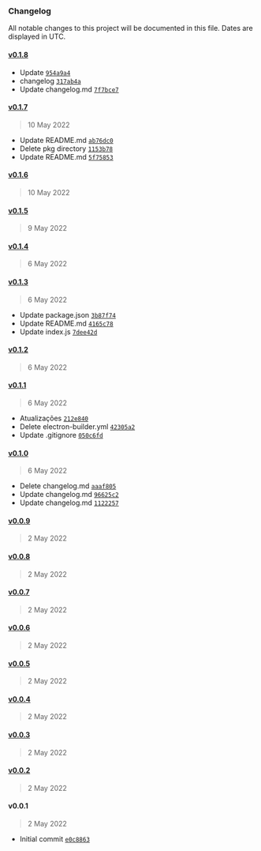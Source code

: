 ### Changelog

All notable changes to this project will be documented in this file. Dates are displayed in UTC.

#### [v0.1.8](https://github.com/psycodeliccircus/esxbrasillauncher/compare/v0.1.7...v0.1.8)

- Update [`954a9a4`](https://github.com/psycodeliccircus/esxbrasillauncher/commit/954a9a4412d75b38b3e83a52e832c4ab18d43c26)
- changelog [`317ab4a`](https://github.com/psycodeliccircus/esxbrasillauncher/commit/317ab4ab27c69c154e2972ff236c91bf394e825b)
- Update changelog.md [`7f7bce7`](https://github.com/psycodeliccircus/esxbrasillauncher/commit/7f7bce7d4438fa558922a7c4f1dc8ca9d3c81525)

#### [v0.1.7](https://github.com/psycodeliccircus/esxbrasillauncher/compare/v0.1.6...v0.1.7)

> 10 May 2022

- Update README.md [`ab76dc0`](https://github.com/psycodeliccircus/esxbrasillauncher/commit/ab76dc0326d792dfce8b0db6afe7a96706323562)
- Delete pkg directory [`1153b78`](https://github.com/psycodeliccircus/esxbrasillauncher/commit/1153b78ade0522064c719d165c0412edeea839da)
- Update README.md [`5f75853`](https://github.com/psycodeliccircus/esxbrasillauncher/commit/5f75853b4dbe4881496af773f071d684d5f44e4b)

#### [v0.1.6](https://github.com/psycodeliccircus/esxbrasillauncher/compare/v0.1.5...v0.1.6)

> 10 May 2022

#### [v0.1.5](https://github.com/psycodeliccircus/esxbrasillauncher/compare/v0.1.4...v0.1.5)

> 9 May 2022

#### [v0.1.4](https://github.com/psycodeliccircus/esxbrasillauncher/compare/v0.1.3...v0.1.4)

> 6 May 2022

#### [v0.1.3](https://github.com/psycodeliccircus/esxbrasillauncher/compare/v0.1.2...v0.1.3)

> 6 May 2022

- Update package.json [`3b87f74`](https://github.com/psycodeliccircus/esxbrasillauncher/commit/3b87f74ce6c654e3454556cd57837a30b6787097)
- Update README.md [`4165c78`](https://github.com/psycodeliccircus/esxbrasillauncher/commit/4165c78f60e10ed53f60ffeb3d7c23815e82e61f)
- Update index.js [`7dee42d`](https://github.com/psycodeliccircus/esxbrasillauncher/commit/7dee42d6b8dd5797c201d2c7efbeee44b0ba56be)

#### [v0.1.2](https://github.com/psycodeliccircus/esxbrasillauncher/compare/v0.1.1...v0.1.2)

> 6 May 2022

#### [v0.1.1](https://github.com/psycodeliccircus/esxbrasillauncher/compare/v0.1.0...v0.1.1)

> 6 May 2022

- Atualizações [`212e840`](https://github.com/psycodeliccircus/esxbrasillauncher/commit/212e84012f0b99f1ada653dfb7406e32b865aa3b)
- Delete electron-builder.yml [`42305a2`](https://github.com/psycodeliccircus/esxbrasillauncher/commit/42305a2f4290413c4e7830a64e3ebdfc966d2799)
- Update .gitignore [`050c6fd`](https://github.com/psycodeliccircus/esxbrasillauncher/commit/050c6fd3035cfd1bc1967e421caa585667002562)

#### [v0.1.0](https://github.com/psycodeliccircus/esxbrasillauncher/compare/v0.0.9...v0.1.0)

> 6 May 2022

- Delete changelog.md [`aaaf805`](https://github.com/psycodeliccircus/esxbrasillauncher/commit/aaaf805b4d1259b7fd1444a1e3db73d367cbe3bf)
- Update changelog.md [`96625c2`](https://github.com/psycodeliccircus/esxbrasillauncher/commit/96625c2b937a9504ad542d2d39a23a94861fe56e)
- Update changelog.md [`1122257`](https://github.com/psycodeliccircus/esxbrasillauncher/commit/1122257807bc3480ca6b9639132eb97f85a5ce20)

#### [v0.0.9](https://github.com/psycodeliccircus/esxbrasillauncher/compare/v0.0.8...v0.0.9)

> 2 May 2022

#### [v0.0.8](https://github.com/psycodeliccircus/esxbrasillauncher/compare/v0.0.7...v0.0.8)

> 2 May 2022

#### [v0.0.7](https://github.com/psycodeliccircus/esxbrasillauncher/compare/v0.0.6...v0.0.7)

> 2 May 2022

#### [v0.0.6](https://github.com/psycodeliccircus/esxbrasillauncher/compare/v0.0.5...v0.0.6)

> 2 May 2022

#### [v0.0.5](https://github.com/psycodeliccircus/esxbrasillauncher/compare/v0.0.4...v0.0.5)

> 2 May 2022

#### [v0.0.4](https://github.com/psycodeliccircus/esxbrasillauncher/compare/v0.0.3...v0.0.4)

> 2 May 2022

#### [v0.0.3](https://github.com/psycodeliccircus/esxbrasillauncher/compare/v0.0.2...v0.0.3)

> 2 May 2022

#### [v0.0.2](https://github.com/psycodeliccircus/esxbrasillauncher/compare/v0.0.1...v0.0.2)

> 2 May 2022

#### v0.0.1

> 2 May 2022

- Initial commit [`e0c8863`](https://github.com/psycodeliccircus/esxbrasillauncher/commit/e0c8863c620093d5975d0d8b677830c96f0260e9)
